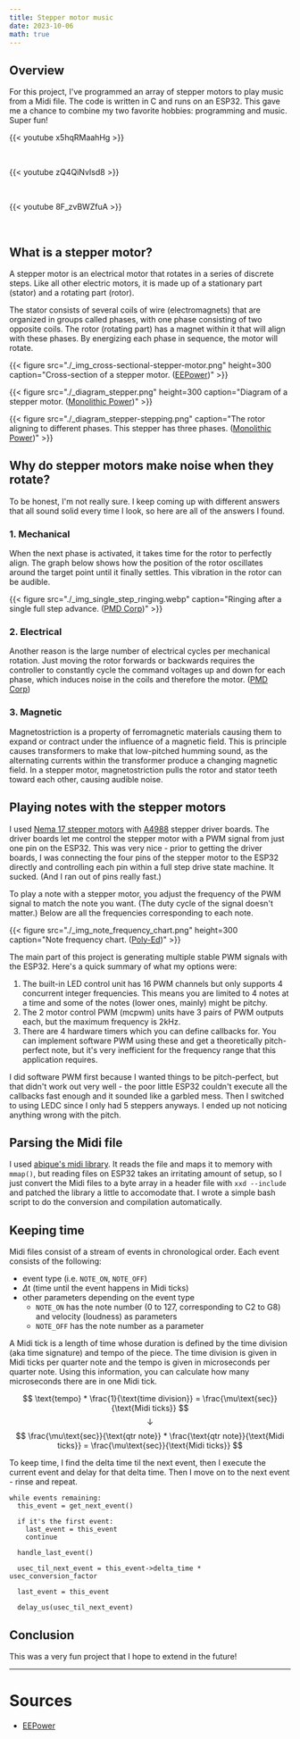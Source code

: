 ```yaml
---
title: Stepper motor music
date: 2023-10-06
math: true
---
```


## Overview
For this project, I've programmed an array of stepper motors to play music from a Midi file. The code is written in C and runs on an ESP32. This gave me a chance to combine my two favorite hobbies: programming and music. Super fun!

{{< youtube x5hqRMaahHg >}}

&nbsp;

{{< youtube zQ4QiNvIsd8 >}}

&nbsp;

{{< youtube 8F_zvBWZfuA >}}

&nbsp;

## What is a stepper motor?
A stepper motor is an electrical motor that rotates in a series of discrete steps. Like all other electric motors, it is made up of a stationary part (stator) and a rotating part (rotor).

The stator consists of several coils of wire (electromagnets) that are organized in groups called phases, with one phase consisting of two opposite coils. The rotor (rotating part) has a magnet within it that will align with these phases. By energizing each phase in sequence, the motor will rotate.

{{< figure src="./_img_cross-sectional-stepper-motor.png" height=300 caption="Cross-section of a stepper motor. ([EEPower](https://eepower.com/new-industry-products/motor-driver-ics-reduce-board-space-component-count-in-50-v-apps/#))" >}}

{{< figure src="./_diagram_stepper.png" height=300 caption="Diagram of a stepper motor. ([Monolithic Power](https://www.monolithicpower.com/en/stepper-motors-basics-types-uses))" >}}

{{< figure src="./_diagram_stepper-stepping.png" caption="The rotor aligning to different phases. This stepper has three phases. ([Monolithic Power](https://www.monolithicpower.com/en/stepper-motors-basics-types-uses))" >}}

## Why do stepper motors make noise when they rotate?
To be honest, I'm not really sure. I keep coming up with different answers that all sound solid every time I look, so here are all of the answers I found.

### 1. Mechanical
When the next phase is activated, it takes time for the rotor to perfectly align. The graph below shows how the position of the rotor oscillates around the target point until it finally settles. This vibration in the rotor can be audible.

{{< figure src="./_img_single_step_ringing.webp" caption="Ringing after a single full step advance. ([PMD Corp](https://www.pmdcorp.com/resources/type/articles/step-motor-noise-and-how-to-fix))" >}}

### 2. Electrical
Another reason is the large number of electrical cycles per mechanical rotation. Just moving the rotor forwards or backwards requires the controller to constantly cycle the command voltages up and down for each phase, which induces noise in the coils and therefore the motor. ([PMD Corp](https://www.pmdcorp.com/resources/type/articles/step-motor-noise-and-how-to-fix))

### 3. Magnetic
Magnetostriction is a property of ferromagnetic materials causing them to expand or contract under the influence of a magnetic field. This is principle causes transformers to make that low-pitched humming sound, as the alternating currents within the transformer produce a changing magnetic field. In a stepper motor, magnetostriction pulls the rotor and stator teeth toward each other, causing audible noise.

## Playing notes with the stepper motors
I used [Nema 17 stepper motors](https://www.amazon.com/Stepper-Motor-Bipolar-64oz-Printer/dp/B00PNEQI7W) with [A4988](https://www.amazon.com/dp/B07BND65C8?ref=nb_sb_ss_w_as-reorder-t1_k1_1_5&amp=&crid=11NV3J54TX0P5&amp=&sprefix=a4988) stepper driver boards. The driver boards let me control the stepper motor with a PWM signal from just one pin on the ESP32. This was very nice - prior to getting the driver boards, I was connecting the four pins of the stepper motor to the ESP32 directly and controlling each pin within a full step drive state machine. It sucked. (And I ran out of pins really fast.)

To play a note with a stepper motor, you adjust the frequency of the PWM signal to match the note you want. (The duty cycle of the signal doesn't matter.) Below are all the frequencies corresponding to each note.

{{< figure src="./_img_note_frequency_chart.png" height=300 caption="Note frequency chart. ([Poly-Ed](https://www.poly-ed.com/source-code/note-frequency-chart/))" >}}

The main part of this project is generating multiple stable PWM signals with the ESP32. Here's a quick summary of what my options were:

1. The built-in LED control unit has 16 PWM channels but only supports 4 concurrent integer frequencies. This means you are limited to 4 notes at a time and some of the notes (lower ones, mainly) might be pitchy.
2. The 2 motor control PWM (mcpwm) units have 3 pairs of PWM outputs each, but the maximum frequency is 2kHz.
3. There are 4 hardware timers which you can define callbacks for. You can implement software PWM using these and get a theoretically pitch-perfect note, but it's very inefficient for the frequency range that this application requires.

I did software PWM first because I wanted things to be pitch-perfect, but that didn't work out very well - the poor little ESP32 couldn't execute all the callbacks fast enough and it sounded like a garbled mess. Then I switched to using LEDC since I only had 5 steppers anyways. I ended up not noticing anything wrong with the pitch.

## Parsing the Midi file
I used [abique's midi library](https://github.com/abique/midi-parser). It reads the file and maps it to memory with `mmap()`, but reading files on ESP32 takes an irritating amount of setup, so I just convert the Midi files to a byte array in a header file with `xxd --include` and patched the library a little to accomodate that. I wrote a simple bash script to do the conversion and compilation automatically.

## Keeping time
Midi files consist of a stream of events in chronological order. Each event consists of the following:
- event type (i.e. `NOTE_ON`, `NOTE_OFF`)
- $\Delta$t (time until the event happens in Midi ticks)
- other parameters depending on the event type
  - `NOTE_ON` has the note number (0 to 127, corresponding to C2 to G8) and velocity (loudness) as parameters
  - `NOTE_OFF` has the note number as a parameter

A Midi tick is a length of time whose duration is defined by the time division (aka time signature) and tempo of the piece. The time division is given in Midi ticks per quarter note and the tempo is given in microseconds per quarter note. Using this information, you can calculate how many microseconds there are in one Midi tick.

$$
\text{tempo} * \frac{1}{\text{time division}} = \frac{\mu\text{sec}}{\text{Midi ticks}}
$$
$$
\downarrow
$$
$$
\frac{\mu\text{sec}}{\text{qtr note}} * \frac{\text{qtr note}}{\text{Midi ticks}} = \frac{\mu\text{sec}}{\text{Midi ticks}}
$$

To keep time, I find the delta time til the next event, then I execute the current event and delay for that delta time. Then I move on to the next event - rinse and repeat.

```
while events remaining:
  this_event = get_next_event()
  
  if it's the first event:
    last_event = this_event
    continue
    
  handle_last_event()

  usec_til_next_event = this_event->delta_time * usec_conversion_factor

  last_event = this_event

  delay_us(usec_til_next_event)

```

## Conclusion
This was a very fun project that I hope to extend in the future!

---

# Sources
- [EEPower](https://eepower.com/new-industry-products/motor-driver-ics-reduce-board-space-component-count-in-50-v-apps/#)
